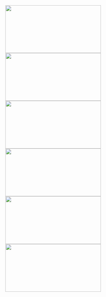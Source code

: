 <html>
<body>

  <img name="jobList" src="http://i.imgur.com/JTCB3VG.png" width="300" height="150">
  <img name="successStorries" src="[Imgur](http://i.imgur.com/qiQHP7d.png)" width="300" height="150">
  <img name="transportation" src="http://i.imgur.com/1iCKMay.png" width="300" height="150">
  <img name="labor" src="http://i.imgur.com/JCNpwsh.png" width="300" height="150">
  <img name="jobWebsites" src="http://i.imgur.com/MnnhHdr.png" width="300" height="150">
  <img name="buildResume" src="http://i.imgur.com/hMV8cHi.png" width="300" height="150">
</body>
</html>
